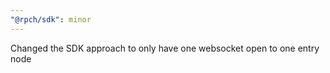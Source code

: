 ```yaml
---
"@rpch/sdk": minor
---
```


Changed the SDK approach to only have one websocket open to one entry node
